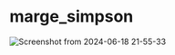 # marge_simpson


![Screenshot from 2024-06-18 21-55-33](https://github.com/winner14/marge-simpson/assets/87322420/f91cbfbf-6159-47a5-94af-4b4e98665440)
